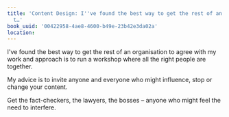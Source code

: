 ```yaml
---
title: 'Content Design: I''ve found the best way to get the rest of an organisation
  t…'
book_uuid: '00422958-4ae8-4600-b49e-23b42e3da02a'
location: 
---
```


I've found the best way to get the rest of an organisation to agree with my
work and approach is to run a workshop where all the right people are
together.

My advice is to invite anyone and everyone who might influence, stop or
change your content.

Get the fact-checkers, the lawyers, the bosses – anyone who might feel the
need to interfere.